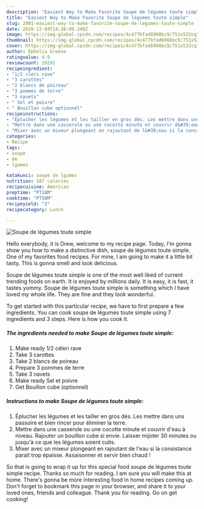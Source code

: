 ```yaml
---
description: "Easiest Way to Make Favorite Soupe de légumes toute simple"
title: "Easiest Way to Make Favorite Soupe de légumes toute simple"
slug: 2001-easiest-way-to-make-favorite-soupe-de-legumes-toute-simple
date: 2020-12-04T14:38:09.240Z
image: https://img-global.cpcdn.com/recipes/4c477bfad6908bc9/751x532cq70/soupe-de-legumes-toute-simple-photo-principale-de-la-recette.jpg
thumbnail: https://img-global.cpcdn.com/recipes/4c477bfad6908bc9/751x532cq70/soupe-de-legumes-toute-simple-photo-principale-de-la-recette.jpg
cover: https://img-global.cpcdn.com/recipes/4c477bfad6908bc9/751x532cq70/soupe-de-legumes-toute-simple-photo-principale-de-la-recette.jpg
author: Ophelia Greene
ratingvalue: 4.9
reviewcount: 19291
recipeingredient:
- "1/2 cleri rave"
- "3 carottes"
- "2 blancs de poireau"
- "3 pommes de terre"
- "3 navets"
- " Sel et poivre"
- " Bouillon cube optionnel"
recipeinstructions:
- "Éplucher les légumes et les tailler en gros dés. Les mettre dans uns passoire et bien rincer pour éliminer la terre."
- "Mettre dans une casserole ou une cocotte minute et couvrir d&#39;eau à niveau. Rajouter un bouillon cube si envie. Laisser mijoter 30 minutes ou jusqu&#39;à ce que les légumes soient cuits."
- "Mixer avec un mixeur plongeant en rajoutant de l&#39;eau si la consistance parait trop épaisse. Assaisonner et servir bien chaud !"
categories:
- Recipe
tags:
- soupe
- de
- lgumes

katakunci: soupe de lgumes 
nutrition: 187 calories
recipecuisine: American
preptime: "PT18M"
cooktime: "PT58M"
recipeyield: "2"
recipecategory: Lunch

---
```



![Soupe de légumes toute simple](https://img-global.cpcdn.com/recipes/4c477bfad6908bc9/751x532cq70/soupe-de-legumes-toute-simple-photo-principale-de-la-recette.jpg)

Hello everybody, it is Drew, welcome to my recipe page. Today, I'm gonna show you how to make a distinctive dish, soupe de légumes toute simple. One of my favorites food recipes. For mine, I am going to make it a little bit tasty. This is gonna smell and look delicious.



Soupe de légumes toute simple is one of the most well liked of current trending foods on earth. It is enjoyed by millions daily. It is easy, it is fast, it tastes yummy. Soupe de légumes toute simple is something which I have loved my whole life. They are fine and they look wonderful.


To get started with this particular recipe, we have to first prepare a few ingredients. You can cook soupe de légumes toute simple using 7 ingredients and 3 steps. Here is how you cook it.

<!--inarticleads1-->

##### The ingredients needed to make Soupe de légumes toute simple:

1. Make ready 1/2 céleri rave
1. Take 3 carottes
1. Take 2 blancs de poireau
1. Prepare 3 pommes de terre
1. Take 3 navets
1. Make ready  Sel et poivre
1. Get  Bouillon cube (optionnel)




<!--inarticleads2-->

##### Instructions to make Soupe de légumes toute simple:

1. Éplucher les légumes et les tailler en gros dés. Les mettre dans uns passoire et bien rincer pour éliminer la terre.
1. Mettre dans une casserole ou une cocotte minute et couvrir d&#39;eau à niveau. Rajouter un bouillon cube si envie. Laisser mijoter 30 minutes ou jusqu&#39;à ce que les légumes soient cuits.
1. Mixer avec un mixeur plongeant en rajoutant de l&#39;eau si la consistance parait trop épaisse. Assaisonner et servir bien chaud !




So that is going to wrap it up for this special food soupe de légumes toute simple recipe. Thanks so much for reading. I am sure you will make this at home. There's gonna be more interesting food in home recipes coming up. Don't forget to bookmark this page in your browser, and share it to your loved ones, friends and colleague. Thank you for reading. Go on get cooking!
